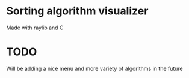 # Sorting algorithm visualizer
Made with raylib and C

# TODO
Will be adding a nice menu and more variety of algorithms in the future
